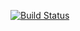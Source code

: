 [![Build Status](https://travis-ci.org/tparainvestir/teste-travis.svg?branch=master)](https://travis-ci.org/tparainvestir/teste-travis)